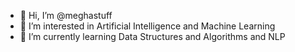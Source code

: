 - 👋 Hi, I’m @meghastuff
- 👀 I’m interested in Artificial Intelligence and Machine Learning
- 🌱 I’m currently learning Data Structures and Algorithms and NLP



<!---
meghastuff/meghastuff is a ✨ special ✨ repository because its `README.md` (this file) appears on your GitHub profile.
You can click the Preview link to take a look at your changes.
--->
